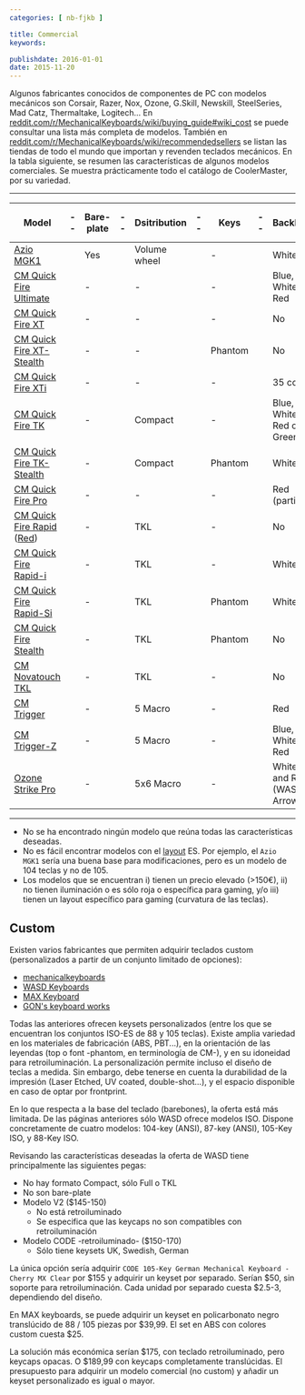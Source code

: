 ```yaml
---
categories: [ nb-fjkb ]

title: Commercial
keywords:

publishdate: 2016-01-01
date: 2015-11-20
---
```


Algunos fabricantes conocidos de componentes de PC con modelos mecánicos son Corsair, Razer, Nox, Ozone, G.Skill, Newskill, SteelSeries, Mad Catz, Thermaltake, Logitech... En [reddit.com/r/MechanicalKeyboards/wiki/buying_guide#wiki_cost](https://www.reddit.com/r/MechanicalKeyboards/wiki/buying_guide#wiki_cost) se puede consultar una lista más completa de modelos.
También en [reddit.com/r/MechanicalKeyboards/wiki/recommendedsellers](https://www.reddit.com/r/MechanicalKeyboards/wiki/recommendedsellers#wiki_resellers_recommended_by_redditors_that_ship_international_.28alphabetical_order.29) se listan las tiendas de todo el mundo que importan y revenden teclados mecánicos. En la tabla siguiente, se resumen las características de algunos modelos comerciales. Se muestra prácticamente todo el catálogo de CoolerMaster, por su variedad.

---

| Model |--| Bare-plate |--| Dsitribution |--| Keys |--| Backlight |--| Removable USB |--| Hub |--| Audio |---| PcComponentes |---| Amazon
|---|---|---|---|---|---|---|---|---|---|---|---|---|---|---|---|---|---|---|
| [Azio MGK1](http://www.aziocorp.com/webe/html/products/index2.aspx?num=32) || Yes || Volume wheel || - || White || No || No || No || || [$79,99](http://www.amazon.com/Azio-Backlit-Mechanical-Keyboard-MGK1/dp/B00OBA6QYY)
| [CM Quick Fire Ultimate](http://gaming.coolermaster.com/en/products/keyboards/quickfireultimate/) || - || - || - || Blue, White or Red || Yes || No || No |
| [CM Quick Fire XT](http://gaming.coolermaster.com/en/products/keyboards/quickfirext/)  || - || - ||- || No || Yes || No || No || || [174,08€](http://www.amazon.es/Cooler-Master-Storm-QuickFire-Al%C3%A1mbrico/dp/B016YCFVK6/ref=sr_1_7?s=computers&ie=UTF8&qid=1453080464&sr=1-7)
| [CM Quick Fire XT-Stealth](http://gaming.coolermaster.com/en/products/keyboards/xt_stealth/) || - || - || Phantom || No || Yes || No || No |
| [CM Quick Fire XTi](http://gaming.coolermaster.com/en/products/keyboards/quickfire-xti/) || - || - || - || 35 colors || No || No || No || || [180,38€](http://www.amazon.es/Cooler-Master-Storm-Quick-Fire/dp/B0157JQVCO/ref=sr_1_5?s=computers&ie=UTF8&qid=1453080464&sr=1-5)
| [CM Quick Fire TK](http://gaming.coolermaster.com/en/products/keyboards/quickfiretk/) || - || Compact || - || Blue, White, Red or Green || Yes || No || No |
| [CM Quick Fire TK-Stealth](http://gaming.coolermaster.com/en/products/keyboards/tk_stealth/) || - || Compact || Phantom || White || Yes || No || No |
| [CM Quick Fire Pro](http://gaming.coolermaster.com/en/products/keyboards/quickfirepro/) || - || - || - || Red (partial) || Yes || No || No || [! 74€](http://www.pccomponentes.com/cooler_master_cm_storm_quickfire_pro_rojo.html) || [177,26€+21,78€](http://www.amazon.es/Cooler-Master-Storm-Quickfire-Pro/dp/B00CTBVY0I/ref=sr_1_4?s=computers&ie=UTF8&qid=1453080464&sr=1-4)
| [CM Quick Fire Rapid](http://gaming.coolermaster.com/en/products/keyboards/quickfirerapid/) ([Red](http://gaming.coolermaster.com/en/products/keyboards/quickfirerapidred/))|| - || TKL || - || No || Yes || No || No |
| [CM Quick Fire Rapid-i](http://gaming.coolermaster.com/en/products/keyboards/rapid-i/) || - || TKL || - || White || Yes || No || No |
| [CM Quick Fire Rapid-Si](http://gaming.coolermaster.com/en/products/keyboards/rapid-si/) || - || TKL || Phantom || White || Yes || No || No |
| [CM Quick Fire Stealth](http://gaming.coolermaster.com/en/products/keyboards/stealth/) || - || TKL || Phantom || No || Yes || No || No |
| [CM Novatouch TKL](http://gaming.coolermaster.com/en/products/keyboards/novatouchtkl/) || - || TKL || - || No || Yes || No || No || [149€](http://www.pccomponentes.com/cooler_master_storm_novatouch_tkl_negro.html) || [174,15€+2,99€](http://www.amazon.es/Cooler-Master-Storm-Novatouch-Negro/dp/B00WENZ98O/ref=sr_1_2?s=computers&ie=UTF8&qid=1453080464&sr=1-2)
| [CM Trigger](http://gaming.coolermaster.com/en/products/keyboards/trigger/) || - || 5 Macro || - || Red || Yes || Dual || No |
| [CM Trigger-Z](http://gaming.coolermaster.com/en/products/keyboards/triggerz/) || - || 5 Macro || - || Blue, White or Red || Yes || No || No |
| [Ozone Strike Pro](http://www.ozonegaming.com/es/producto/strike-pro/) || - || 5x6 Macro || - || White and Red (WASD, Arrows) || Yes || Yes || Yes || [99,95€](http://www.pccomponentes.com/ozone_strike_pro_cherry_red.html) || |

---

- No se ha encontrado ningún modelo que reúna todas las características deseadas.
- No es fácil encontrar modelos con el [layout](/notebook/fjkb/layout) ES. Por ejemplo, el `Azio MGK1` sería una buena base para modificaciones, pero es un modelo de 104 teclas y no de 105.
- Los modelos que se encuentran i) tienen un precio elevado (>150€), ii) no tienen iluminación o es sólo roja o específica para gaming, y/o iii) tienen un layout específico para gaming (curvatura de las teclas).

## Custom

Existen varios fabricantes que permiten adquirir teclados custom (personalizados a partir de un conjunto limitado de opciones):

- [mechanicalkeyboards](https://mechanicalkeyboards.com/=)
- [WASD Keyboards](http://www.wasdkeyboards.com)
- [MAX Keyboard](http://www.maxkeyboard.com/)
- [GON's keyboard works](http://www.gonskeyboardworks.com/)

Todas las anteriores ofrecen keysets personalizados (entre los que se encuentran los conjuntos ISO-ES de 88 y 105 teclas). Existe amplia variedad en los materiales de fabricación (ABS, PBT...), en la orientación de las leyendas (top o font -phantom, en terminología de CM-), y en su idoneidad para retroiluminación. La personalización permite incluso el diseño de teclas a medida. Sin embargo, debe tenerse en cuenta la durabilidad de la impresión (Laser Etched, UV coated, double-shot...), y el espacio disponible en caso de optar por frontprint.

En lo que respecta a la base del teclado (barebones), la oferta está más limitada. De las páginas anteriores sólo WASD ofrece modelos ISO. Dispone concretamente de cuatro modelos: 104-key (ANSI), 87-key (ANSI), 105-Key ISO, y 88-Key ISO.

Revisando las características deseadas la oferta de WASD tiene principalmente las siguientes pegas:

- No hay formato Compact, sólo Full o TKL
- No son bare-plate
- Modelo V2 ($145-150)
  - No está retroiluminado
  - Se especifica que las keycaps no son compatibles con retroiluminación
- Modelo CODE -retroiluminado- ($150-170)
  - Sólo tiene keysets UK, Swedish, German

La única opción sería adquirir `CODE 105-Key German Mechanical Keyboard - Cherry MX Clear` por $155 y adquirir un keyset por separado. Serían $50, sin soporte para retroiluminación. Cada unidad por separado cuesta $2.5-3, dependiendo del diseño.

En MAX keyboards, se puede adquirir un keyset en policarbonato negro translúcido de 88 / 105 piezas por $39,99. El set en ABS con colores custom cuesta $25.

La solución más económica serían $175, con teclado retroiluminado, pero keycaps opacas. O $189,99 con keycaps completamente translúcidas. El presupuesto para adquirir un modelo comercial (no custom) y añadir un keyset personalizado es igual o mayor.